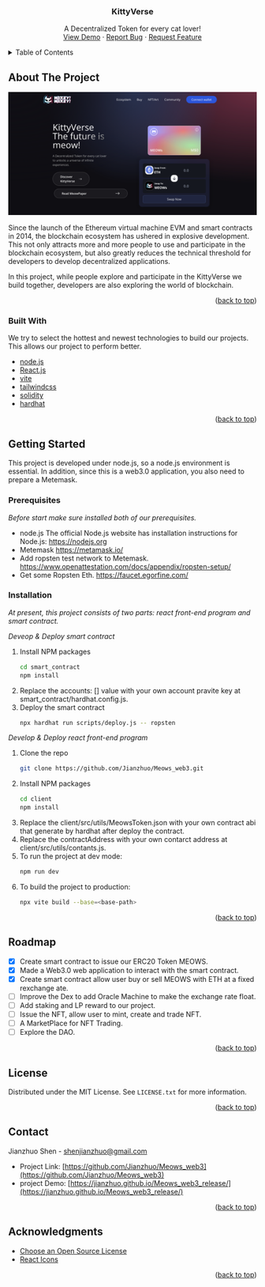 <div id="top"></div>
<br />
<div align="center">

  <h3 align="center">KittyVerse</h3>

  <p align="center">
    A Decentralized Token for every cat lover!
    <br />
    <a href="https://jianzhuo.github.io/Meows_web3_release/">View Demo</a>
    ·
    <a href="https://github.com/Jianzhuo/Meows_web3/issues">Report Bug</a>
    ·
    <a href="https://github.com/Jianzhuo/Meows_web3/issues">Request Feature</a>
  </p>
</div>



<!-- TABLE OF CONTENTS -->
<details>
  <summary>Table of Contents</summary>
  <ol>
    <li>
      <a href="#about-the-project">About The Project</a>
      <ul>
        <li><a href="#built-with">Built With</a></li>
      </ul>
    </li>
    <li>
      <a href="#getting-started">Getting Started</a>
      <ul>
        <li><a href="#prerequisites">Prerequisites</a></li>
        <li><a href="#installation">Installation</a></li>
      </ul>
    </li>
    <li><a href="#roadmap">Roadmap</a></li>
    <li><a href="#license">License</a></li>
    <li><a href="#contact">Contact</a></li>
    <li><a href="#acknowledgments">Acknowledgments</a></li>
  </ol>
</details>



<!-- ABOUT THE PROJECT -->
## About The Project

![Meows_web3](/screenshots/Meows_web3.png)

Since the launch of the Ethereum virtual machine EVM and smart contracts in 2014, the blockchain ecosystem has ushered in explosive development. This not only attracts more and more people to use and participate in the blockchain ecosystem, but also greatly reduces the technical threshold for developers to develop decentralized applications. 

In this project, while people explore and participate in the KittyVerse we build together, developers are also exploring the world of blockchain.

<p align="right">(<a href="#top">back to top</a>)</p>



### Built With

We try to select the hottest and newest technologies to build our projects. This allows our project to perform better.

* [node.js](https://nodejs.org/)
* [React.js](https://reactjs.org/)
* [vite](https://vitejs.dev/)
* [tailwindcss](https://tailwindcss.com/)
* [solidity](https://docs.soliditylang.org)
* [hardhat](https://hardhat.org/)

<p align="right">(<a href="#top">back to top</a>)</p>



<!-- GETTING STARTED -->
## Getting Started

This project is developed under node.js, so a node.js environment is essential. In addition, since this is a web3.0 application, you also need to prepare a Metemask.

### Prerequisites

_Before start make sure installed both of our prerequisites._
* node.js
  The official Node.js website has installation instructions for Node.js: https://nodejs.org
* Metemask
  https://metamask.io/
* Add ropsten test network to Metemask.
  https://www.openattestation.com/docs/appendix/ropsten-setup/
* Get some Ropsten Eth.
  https://faucet.egorfine.com/



### Installation

_At present, this project consists of two parts: react front-end program and smart contract._

_Deveop & Deploy smart contract_
1. Install NPM packages
    ```sh
    cd smart_contract
    npm install
    ```
2. Replace the accounts: [] value with your own account pravite key at smart_contract/hardhat.config.js.
3. Deploy the smart contract
   ```sh
   npx hardhat run scripts/deploy.js -- ropsten
   ```

_Develop & Deploy react front-end program_
1. Clone the repo
   ```sh
   git clone https://github.com/Jianzhuo/Meows_web3.git
   ```
2. Install NPM packages
   ```sh
   cd client
   npm install
   ```
3. Replace the client/src/utils/MeowsToken.json with your own contract abi that generate by hardhat after deploy the contract.
4. Replace the contractAddress with your own contarct address at client/src/utils/contants.js.
5. To run the project at dev mode:
   ```sh
   npm run dev
   ```
6. To build the project to production:
   ```sh
   npx vite build --base=<base-path>
   ```
   

<p align="right">(<a href="#top">back to top</a>)</p>


<!-- ROADMAP -->
## Roadmap

- [x] Create smart contract to issue our ERC20 Token MEOWS.
- [x] Made a Web3.0 web application to interact with the smart contract.
- [x] Create smart contract allow user buy or sell MEOWS with ETH at a fixed rexchange ate.
- [ ] Improve the Dex to add Oracle Machine to make the exchange rate float.
- [ ] Add staking and LP reward to our project.
- [ ] Issue the NFT, allow user to mint, create and trade NFT.
- [ ] A MarketPlace for NFT Trading.
- [ ] Explore the DAO.

<p align="right">(<a href="#top">back to top</a>)</p>

<!-- LICENSE -->
## License

Distributed under the MIT License. See `LICENSE.txt` for more information.

<p align="right">(<a href="#top">back to top</a>)</p>



<!-- CONTACT -->
## Contact

Jianzhuo Shen - shenjianzhuo@gmail.com

* Project Link: [https://github.com/Jianzhuo/Meows_web3](https://github.com/Jianzhuo/Meows_web3)
* project Demo: [https://jianzhuo.github.io/Meows_web3_release/](https://jianzhuo.github.io/Meows_web3_release/)
<p align="right">(<a href="#top">back to top</a>)</p>



<!-- ACKNOWLEDGMENTS -->
## Acknowledgments

* [Choose an Open Source License](https://choosealicense.com)
* [React Icons](https://react-icons.github.io/react-icons/search)

<p align="right">(<a href="#top">back to top</a>)</p>



<!-- MARKDOWN LINKS & IMAGES -->
<!-- https://www.markdownguide.org/basic-syntax/#reference-style-links -->
[contributors-shield]: https://img.shields.io/github/contributors/othneildrew/Best-README-Template.svg?style=for-the-badge
[contributors-url]: https://github.com/othneildrew/Best-README-Template/graphs/contributors
[forks-shield]: https://img.shields.io/github/forks/othneildrew/Best-README-Template.svg?style=for-the-badge
[forks-url]: https://github.com/othneildrew/Best-README-Template/network/members
[stars-shield]: https://img.shields.io/github/stars/othneildrew/Best-README-Template.svg?style=for-the-badge
[stars-url]: https://github.com/othneildrew/Best-README-Template/stargazers
[issues-shield]: https://img.shields.io/github/issues/othneildrew/Best-README-Template.svg?style=for-the-badge
[issues-url]: https://github.com/othneildrew/Best-README-Template/issues
[license-shield]: https://img.shields.io/github/license/othneildrew/Best-README-Template.svg?style=for-the-badge
[license-url]: https://github.com/othneildrew/Best-README-Template/blob/master/LICENSE.txt
[linkedin-shield]: https://img.shields.io/badge/-LinkedIn-black.svg?style=for-the-badge&logo=linkedin&colorB=555
[linkedin-url]: https://linkedin.com/in/othneildrew
[product-screenshot]: images/screenshot.png
